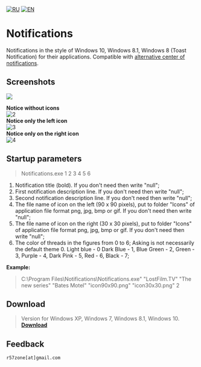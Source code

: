 [![RU](https://user-images.githubusercontent.com/9499881/27683795-5b0fbac6-5cd8-11e7-929c-057833e01fb1.png)](https://github.com/r57zone/Notifications/blob/master/README.md) 
[![EN](https://user-images.githubusercontent.com/9499881/33184537-7be87e86-d096-11e7-89bb-f3286f752bc6.png)](https://github.com/r57zone/Notifications/blob/master/README.EN.md) 
# Notifications
Notifications in the style of Windows 10, Windows 8.1, Windows 8 (Toast Notification) for their applications. Compatible with [alternative center of notifications](https://github.com/r57zone/Notification-center).

## Screenshots
![](https://cloud.githubusercontent.com/assets/9499881/17830407/63166c72-66db-11e6-9665-eaae5361cb34.png)<br>

**Notice without icons**<br>
![2](https://cloud.githubusercontent.com/assets/9499881/8045036/ab2760c8-0e41-11e5-8cee-f70560396b72.png)<br>
**Notice only the left icon**<br>
![3](https://cloud.githubusercontent.com/assets/9499881/8045046/c59390da-0e41-11e5-9b6b-348e84d29430.png)<br>
**Notice only on the right icon**<br>
![4](https://cloud.githubusercontent.com/assets/9499881/8044982/61133a7a-0e41-11e5-94be-b1d80a1f2c52.png)<br>

## Startup parameters
>Notifications.exe 1 2 3 4 5 6

1. Notification title (bold). If you don't need then write "null";<br>
2. First notification description line. If you don't need then write "null";<br>
3. Second notification description line. If you don't need then write "null";<br>
4. The file name of icon on the left (90 x 90 pixels), put to folder "Icons" of application file format png, jpg, bmp or gif. If you don't need then write "null";<br>
5. The file name of icon on the right (30 x 30 pixels), put to folder "Icons" of application file format png, jpg, bmp or gif. If you don't need then write "null";<br>
6. The color of threads in the figures from 0 to 6; Asking is not necessarily the default theme 0. Light blue - 0 Dark Blue - 1, Blue Green - 2, Green - 3, Purple - 4, Dark Pink - 5, Red - 6, Black - 7;<br>

**Example:**<br>
>C:\Program Files\Notifications\Notifications.exe" "LostFilm.TV" "The new series" "Bates Motel" "icon90x90.png" "icon30x30.png" 2<br>

## Download
>Version for Windows XP, Windows 7, Windows 8.1, Windows 10.<br>
**[Download](https://github.com/r57zone/notifications/releases)**

## Feedback
`r57zone[at]gmail.com`